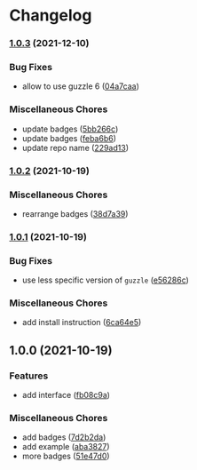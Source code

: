 # Changelog

### [1.0.3](https://www.github.com/brokeyourbike/http-client-php/compare/v1.0.2...v1.0.3) (2021-12-10)


### Bug Fixes

* allow to use guzzle 6 ([04a7caa](https://www.github.com/brokeyourbike/http-client-php/commit/04a7caa047e007ce1e53e5d05c16e47af090fea4))


### Miscellaneous Chores

* update badges ([5bb266c](https://www.github.com/brokeyourbike/http-client-php/commit/5bb266c0cb3623756dec5903e989353bf6935d07))
* update badges ([feba6b6](https://www.github.com/brokeyourbike/http-client-php/commit/feba6b676d82e9bfad0e9cf0c04390bd0df6ed9f))
* update repo name ([229ad13](https://www.github.com/brokeyourbike/http-client-php/commit/229ad130f99a8acb0084d257c1f1bc6b42ae6104))

### [1.0.2](https://www.github.com/brokeyourbike/http-client/compare/v1.0.1...v1.0.2) (2021-10-19)


### Miscellaneous Chores

* rearrange badges ([38d7a39](https://www.github.com/brokeyourbike/http-client/commit/38d7a391f473025c1c9031455c9e046c1bdba60d))

### [1.0.1](https://www.github.com/brokeyourbike/http-client/compare/v1.0.0...v1.0.1) (2021-10-19)


### Bug Fixes

* use less specific version of `guzzle` ([e56286c](https://www.github.com/brokeyourbike/http-client/commit/e56286ca051a6fdad1224686e330c3bf79086756))


### Miscellaneous Chores

* add install instruction ([6ca64e5](https://www.github.com/brokeyourbike/http-client/commit/6ca64e58be489c27427460383b0595287fcf5382))

## 1.0.0 (2021-10-19)


### Features

* add interface ([fb08c9a](https://www.github.com/brokeyourbike/http-client/commit/fb08c9ae1236a9cd3e3bafe68ebc170c77c8128a))


### Miscellaneous Chores

* add badges ([7d2b2da](https://www.github.com/brokeyourbike/http-client/commit/7d2b2dabed71b3f94db836051a86e664277d5d3c))
* add example ([aba3827](https://www.github.com/brokeyourbike/http-client/commit/aba3827dd8084c73da91eccd37fb6e92a6e826e0))
* more badges ([51e47d0](https://www.github.com/brokeyourbike/http-client/commit/51e47d0acb107f22d87f4a9325c59ea3187f9cef))

